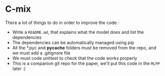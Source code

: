 # C-mix

There a lot of things to do in order to improve the code : 

- Write a `README.md`, that explains what the model does and list the dependencies
- The dependencies can be automatically managed using pip
- All the *.pyc and __pycache__ folders must be removed from the repo, and we must add a .gitignore file
- We must code unittest to check that the code works properly
- This is a companion git repo for the paper, we'll put this code in the `MLPP` later :)
